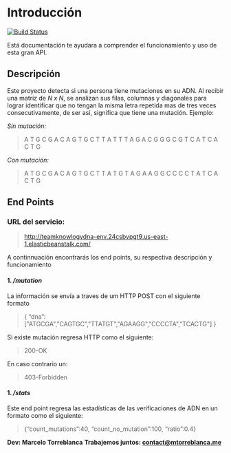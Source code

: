 # Introducción

[![Build Status](https://travis-ci.org/joemccann/dillinger.svg?branch=master)](https://travis-ci.org/joemccann/dillinger)

Está documentación te ayudara a comprender el funcionamiento y uso de esta gran API.

## Descripción

Este proyecto detecta si una persona tiene mutaciones en su ADN.
Al recibir una matriz de _N x N_, se analizan sus filas, columnas y diagonales para lograr identificar que no tengan la misma letra repetida mas de tres veces consecutivamente, de ser así, significa que tiene una mutación.
Ejemplo:

_Sin mutación:_

> A T G C G A
  C A G T G C
  T T A T T T
  A G A C G G
  G C G T C A
  T C A C T G

_Con mutación:_

> A T G C G A
  C A G T G C
  T T A T G T
  A G A A G G
  C C C C T A
  T C A C T G

## End Points

### URL del servicio:

> http://teamknowlogydna-env.24csbvpgt9.us-east-1.elasticbeanstalk.com/

A continnuación encontrarás los end points, su respectiva descripción y funcionamiento

#### 1. _/mutation_

La información se envía a traves de um HTTP POST con el siguiente formato

> {
> “dna”:["ATGCGA","CAGTGC","TTATGT","AGAAGG","CCCCTA","TCACTG"]
> }

Si existe mutación regresa HTTP como el siguiente:

> 200-OK

En caso contrario un:

> 403-Forbidden

#### 1. _/stats_

Este end point regresa las estadísticas de las verificaciones de ADN en un formato como el siguiente:

> {“count_mutations”:40, “count_no_mutation”:100, “ratio”:0.4}

**Dev: Marcelo Torreblanca**
**Trabajemos juntos: contact@mtorreblanca.me**
